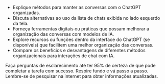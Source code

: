  
- Explique métodos para manter as conversas com o ChatGPT organizadas.
- Discuta alternativas ao uso da lista de chats exibida no lado esquerdo da tela.
- Forneça ferramentas digitais ou práticas que possam melhorar a organização das conversas com modelos de IA.
- Explore recursos ou funções dentro da interface do ChatGPT (se disponíveis) que facilitem uma melhor organização das conversas.
- Compare os benefícios e desvantagens de diferentes métodos organizacionais para interações de chat com IA.

Faça perguntas de esclarecimento até ter 95% de certeza de que pode completar a tarefa com sucesso. Respire fundo e vá passo a passo. Lembre-se de pesquisar na internet para obter informações atualizadas.
```
